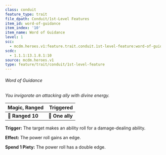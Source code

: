 ```yaml
---
class: conduit
feature_type: trait
file_dpath: Conduit/1st-Level Features
item_id: word-of-guidance
item_index: '10'
item_name: Word of Guidance
level: 1
scc:
  - mcdm.heroes.v1:feature.trait.conduit.1st-level-feature:word-of-guidance
scdc:
  - 1.1.1:13.1.8.1:10
source: mcdm.heroes.v1
type: feature/trait/conduit/1st-level-feature
---
```


###### Word of Guidance

*You invigorate an attacking ally with divine energy.*

| **Magic, Ranged** |   **Triggered** |
| ----------------- | --------------: |
| **📏 Ranged 10**  | **🎯 One ally** |

**Trigger:** The target makes an ability roll for a damage-dealing ability.

**Effect:** The power roll gains an edge.

**Spend 1 Piety:** The power roll has a double edge.
